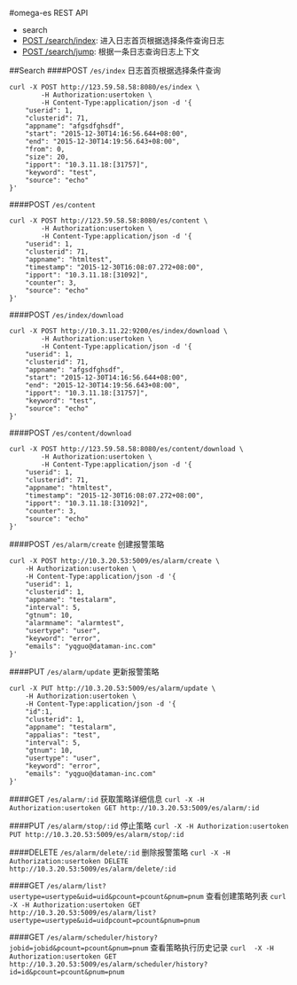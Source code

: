 #omega-es REST API
* search
 * [POST /search/index](#searchindex): 进入日志首页根据选择条件查询日志
 * [POST /search/jump](#searchjump): 根据一条日志查询日志上下文

##Search
####POST `/es/index`
日志首页根据选择条件查询
```shell
curl -X POST http://123.59.58.58:8080/es/index \
        -H Authorization:usertoken \
        -H Content-Type:application/json -d '{
    "userid": 1,
    "clusterid": 71,
    "appname": "afgsdfghsdf",
    "start": "2015-12-30T14:16:56.644+08:00",
    "end": "2015-12-30T14:19:56.643+08:00",
    "from": 0,
    "size": 20,
    "ipport": "10.3.11.18:[31757]",
    "keyword": "test",
    "source": "echo"
}'
```
####POST `/es/content`
```shell
curl -X POST http://123.59.58.58:8080/es/content \
        -H Authorization:usertoken \
        -H Content-Type:application/json -d '{
    "userid": 1,
    "clusterid": 71,
    "appname": "htmltest",
    "timestamp": "2015-12-30T16:08:07.272+08:00",
    "ipport": "10.3.11.18:[31092]",
    "counter": 3,
    "source": "echo"
}'
```
####POST `/es/index/download`
```shell
curl -X POST http://10.3.11.22:9200/es/index/download \
        -H Authorization:usertoken \
        -H Content-Type:application/json -d '{
    "userid": 1,
    "clusterid": 71,
    "appname": "afgsdfghsdf",
    "start": "2015-12-30T14:16:56.644+08:00",
    "end": "2015-12-30T14:19:56.643+08:00",
    "ipport": "10.3.11.18:[31757]",
    "keyword": "test",
    "source": "echo"
}'
```
####POST `/es/content/download`
```shell
curl -X POST http://123.59.58.58:8080/es/content/download \
        -H Authorization:usertoken \
        -H Content-Type:application/json -d '{
    "userid": 1,
    "clusterid": 71,
    "appname": "htmltest",
    "timestamp": "2015-12-30T16:08:07.272+08:00",
    "ipport": "10.3.11.18:[31092]",
    "counter": 3,
    "source": "echo"
}'
```

####POST `/es/alarm/create`
创建报警策略
```shell
curl -X POST http://10.3.20.53:5009/es/alarm/create \
	-H Authorization:usertoken \
	-H Content-Type:application/json -d '{
    "userid": 1,
    "clusterid": 1,
    "appname": "testalarm",
    "interval": 5,
    "gtnum": 10,
    "alarmname": "alarmtest",
    "usertype": "user",
    "keyword": "error",
    "emails": "yqguo@dataman-inc.com"
}'
```

####PUT `/es/alarm/update`
更新报警策略
```shell
curl -X PUT http://10.3.20.53:5009/es/alarm/update \
	-H Authorization:usertoken \
	-H Content-Type:application/json -d '{
    "id":1,
    "clusterid": 1,
    "appname": "testalarm",
    "appalias": "test",
    "interval": 5,
    "gtnum": 10,
    "usertype": "user",
    "keyword": "error",
    "emails": "yqguo@dataman-inc.com"
}'
```
####GET `/es/alarm/:id`
获取策略详细信息
`curl -X -H Authorization:usertoken GET http://10.3.20.53:5009/es/alarm/:id`

####PUT `/es/alarm/stop/:id`
停止策略
`curl -X -H Authorization:usertoken PUT http://10.3.20.53:5009/es/alarm/stop/:id`

####DELETE `/es/alarm/delete/:id`
删除报警策略
`curl -X -H Authorization:usertoken DELETE http://10.3.20.53:5009/es/alarm/delete/:id`

####GET `/es/alarm/list?usertype=usertype&uid=uid&pcount=pcount&pnum=pnum`
查看创建策略列表
`curl -X -H Authorization:usertoken GET http://10.3.20.53:5009/es/alarm/list?usertype=usertype&uid=uidpcount=pcount&pnum=pnum`

####GET `/es/alarm/scheduler/history?jobid=jobid&pcount=pcount&pnum=pnum`
查看策略执行历史记录
`curl  -X -H Authorization:usertoken GET http://10.3.20.53:5009/es/alarm/scheduler/history?id=id&pcount=pcount&pnum=pnum`
